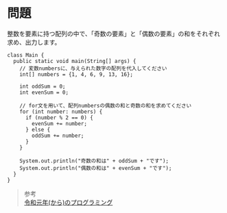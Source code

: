 # 問題  
整数を要素に持つ配列の中で、「奇数の要素」と「偶数の要素」の和をそれぞれ求め、出力します。
```
class Main {
  public static void main(String[] args) {
    // 変数numbersに、与えられた数字の配列を代入してください
    int[] numbers = {1, 4, 6, 9, 13, 16};
    
    int oddSum = 0;
    int evenSum = 0;
    
    // for文を用いて、配列numbersの偶数の和と奇数の和を求めてください
    for (int number: numbers) {
      if (number % 2 == 0) {
        evenSum += number;
      } else {
        oddSum += number;
      }
    }

    System.out.println("奇数の和は" + oddSum + "です");
    System.out.println("偶数の和は" + evenSum + "です");
  }
}
```

> 参考  
[令和元年(から)のプログラミング](https://reiwa55.blog.fc2.com/blog-entry-8.html)  
